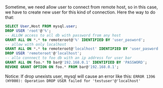 Sometime, we need allow user to connect from remote host, so in this case, 
we have to create new user for this kind of connection. Here the way to do that: 
```sql
SELECT User,Host FROM mysql.user;
DROP USER 'root'@'%';
-- ALLOW access to all db with password from any host
GRANT ALL ON *.* to remoteroot@'%' IDENTIFIED BY 'user_pasword';
-- allow with only localhost
GRANT ALL ON *.* to remoteroot@'localhost' IDENTIFIED BY 'user_pasword';
DROP USER 'remoteroot'@'localhost';
-- allo connnect to foo db with an ip address for user bar
GRANT ALL ON foo.* TO bar@'192.168.0.1' IDENTIFIED BY 'PASSWORD';
REVOKE GRANT OPTION ON foo.* FROM bar@'192.168.0.1';
```
Notice: If drop unexists user, mysql will cause an error like this:
```ERROR 1396 (HY000): Operation DROP USER failed for 'testuser'@'localhost'```
